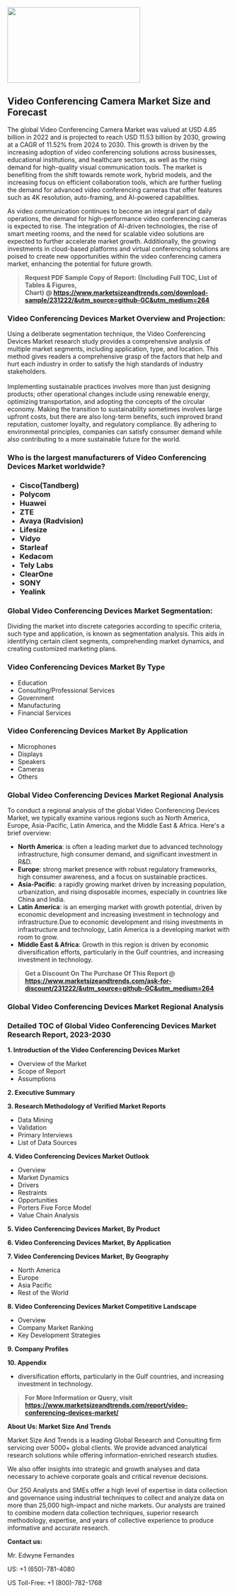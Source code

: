 <p><img class="alignnone size-medium wp-image-20088" src="https://ffe5etoiles.com/wp-content/uploads/2024/12/MST1-300x171.png" alt="" width="300" height="171" /></p><h2>Video Conferencing Camera Market Size and Forecast</h2><p>The global Video Conferencing Camera Market was valued at USD 4.85 billion in 2022 and is projected to reach USD 11.53 billion by 2030, growing at a CAGR of 11.52% from 2024 to 2030. This growth is driven by the increasing adoption of video conferencing solutions across businesses, educational institutions, and healthcare sectors, as well as the rising demand for high-quality visual communication tools. The market is benefiting from the shift towards remote work, hybrid models, and the increasing focus on efficient collaboration tools, which are further fueling the demand for advanced video conferencing cameras that offer features such as 4K resolution, auto-framing, and AI-powered capabilities.</p><p>As video communication continues to become an integral part of daily operations, the demand for high-performance video conferencing cameras is expected to rise. The integration of AI-driven technologies, the rise of smart meeting rooms, and the need for scalable video solutions are expected to further accelerate market growth. Additionally, the growing investments in cloud-based platforms and virtual conferencing solutions are poised to create new opportunities within the video conferencing camera market, enhancing the potential for future growth.</p></p><blockquote id="" class=""><strong>Request PDF Sample Copy of Report: (Including Full TOC, List of Tables &amp; Figures, Chart)&nbsp;@&nbsp;<strong><a href="https://www.marketsizeandtrends.com/download-sample/231222/&utm_source=github-GC&utm_medium=264" target="_blank">https://www.marketsizeandtrends.com/download-sample/231222/&utm_source=github-GC&utm_medium=264</a></strong></strong></blockquote><h3 id="" class="">Video Conferencing Devices Market&nbsp;Overview and Projection:</h3><p id="" class="">Using a deliberate segmentation technique, the Video Conferencing Devices Market research study provides a comprehensive analysis of multiple market segments, including application, type, and location. This method gives readers a comprehensive grasp of the factors that help and hurt each industry in order to satisfy the high standards of industry stakeholders. <br /> <br />Implementing sustainable practices involves more than just designing products; other operational changes include using renewable energy, optimizing transportation, and adopting the concepts of the circular economy. Making the transition to sustainability sometimes involves large upfront costs, but there are also long-term benefits, such improved brand reputation, customer loyalty, and regulatory compliance. By adhering to environmental principles, companies can satisfy consumer demand while also contributing to a more sustainable future for the world.</p><h3 id="" class="">Who is the largest manufacturers of&nbsp;Video Conferencing Devices Market worldwide?</h3><h3 class=""><p><ul><li>Cisco(Tandberg) </li><li> Polycom </li><li> Huawei </li><li> ZTE </li><li> Avaya (Radvision) </li><li> Lifesize </li><li> Vidyo </li><li> Starleaf </li><li> Kedacom </li><li> Tely Labs </li><li> ClearOne </li><li> SONY </li><li> Yealink</li></ul></p></h3><h3 id="" class="">Global&nbsp;Video Conferencing Devices Market Segmentation:</h3><p id="" class="">Dividing the market into discrete categories according to specific criteria, such type and application, is known as segmentation analysis. This aids in identifying certain client segments, comprehending market dynamics, and creating customized marketing plans.</p><h3 id="" class="">Video Conferencing Devices Market&nbsp;By Type</h3><p><p><ul><li>Education</li><li> Consulting/Professional Services</li><li> Government</li><li> Manufacturing</li><li> Financial Services</p></li></ul></p></p><h3 id="" class="">Video Conferencing Devices Market&nbsp;By Application</h3><p class=""><p><ul><li>Microphones</li><li> Displays</li><li> Speakers</li><li> Cameras</li><li> Others</li></ul></p></p><h3 id="" class="">Global Video Conferencing Devices Market Regional Analysis</h3><p id="" class="">To conduct a regional analysis of the global Video Conferencing Devices Market, we typically examine various regions such as North America, Europe, Asia-Pacific, Latin America, and the Middle East &amp; Africa. Here's a brief overview:</p><ul><li><strong>North America</strong>: is often a leading market due to advanced technology infrastructure, high consumer demand, and significant investment in R&amp;D.</li><li><strong>Europe</strong>: strong market presence with robust regulatory frameworks, high consumer awareness, and a focus on sustainable practices.</li><li><strong>Asia-Pacific</strong>: a rapidly growing market driven by increasing population, urbanization, and rising disposable incomes, especially in countries like China and India.</li><li><strong>Latin America</strong>: is an emerging market with growth potential, driven by economic development and increasing investment in technology and infrastructure.Due to economic development and rising investments in infrastructure and technology, Latin America is a developing market with room to grow.</li><li><strong>Middle East &amp; Africa</strong>: Growth in this region is driven by economic diversification efforts, particularly in the Gulf countries, and increasing investment in technology.</li></ul><blockquote id="" class=""><strong>Get a Discount On The Purchase Of This Report @ <strong><a href="https://www.marketsizeandtrends.com/ask-for-discount/231222/&utm_source=github-GC&utm_medium=264" target="_blank">https://www.marketsizeandtrends.com/ask-for-discount/231222/&utm_source=github-GC&utm_medium=264</a></strong></strong></blockquote><h3 id="" class="">Global Video Conferencing Devices Market Regional Analysis</h3><h3 id="" class="">Detailed TOC of Global Video Conferencing Devices Market Research Report, 2023-2030</h3><p id="" class=""><strong>1. Introduction of the Video Conferencing Devices Market</strong></p><ul><li>Overview of the Market</li><li>Scope of Report</li><li>Assumptions</li></ul><p id="" class=""><strong>2. Executive Summary</strong></p><p id="" class=""><strong>3. Research Methodology of Verified Market Reports</strong></p><ul><li>Data Mining</li><li>Validation</li><li>Primary Interviews</li><li>List of Data Sources</li></ul><p id="" class=""><strong>4. Video Conferencing Devices Market Outlook</strong></p><ul><li>Overview</li><li>Market Dynamics</li><li>Drivers</li><li>Restraints</li><li>Opportunities</li><li>Porters Five Force Model</li><li>Value Chain Analysis</li></ul><p id="" class=""><strong>5. Video Conferencing Devices Market, By Product</strong></p><p id="" class=""><strong>6. Video Conferencing Devices Market, By Application</strong></p><p id="" class=""><strong>7. Video Conferencing Devices Market, By Geography</strong></p><ul><li>North America</li><li>Europe</li><li>Asia Pacific</li><li>Rest of the World</li></ul><p id="" class=""><strong>8. Video Conferencing Devices Market Competitive Landscape</strong></p><ul><li>Overview</li><li>Company Market Ranking</li><li>Key Development Strategies</li></ul><p id="" class=""><strong>9. Company Profiles</strong></p><p id="" class=""><strong>10. Appendix</strong></p><ul><li>diversification efforts, particularly in the Gulf countries, and increasing investment in technology.</li></ul><blockquote id="" class=""><strong>For More Information or Query, visit <strong><strong><a href="https://www.marketsizeandtrends.com/report/video-conferencing-devices-market/" target="_blank">https://www.marketsizeandtrends.com/report/video-conferencing-devices-market/</a></strong></strong></strong></blockquote><p id="" class=""><strong>About Us: Market Size And Trends</strong></p><p id="" class="">Market Size And Trends is a leading Global Research and Consulting firm servicing over 5000+ global clients. We provide advanced analytical research solutions while offering information-enriched research studies.</p><p id="" class="">We also offer insights into strategic and growth analyses and data necessary to achieve corporate goals and critical revenue decisions.</p><p id="" class="">Our 250 Analysts and SMEs offer a high level of expertise in data collection and governance using industrial techniques to collect and analyze data on more than 25,000 high-impact and niche markets. Our analysts are trained to combine modern data collection techniques, superior research methodology, expertise, and years of collective experience to produce informative and accurate research.</p><p id="" class=""><strong>Contact us:</strong></p><p id="" class="">Mr. Edwyne Fernandes</p><p id="" class="">US: +1 (650)-781-4080</p><p id="" class="">US Toll-Free: +1 (800)-782-1768</p>
